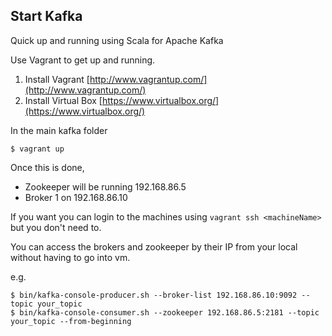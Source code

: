 Start Kafka
-----------

Quick up and running using Scala for Apache Kafka

Use Vagrant to get up and running.

1) Install Vagrant [http://www.vagrantup.com/](http://www.vagrantup.com/)  
2) Install Virtual Box [https://www.virtualbox.org/](https://www.virtualbox.org/)  

In the main kafka folder

    $ vagrant up

Once this is done,  

* Zookeeper will be running 192.168.86.5
* Broker 1 on 192.168.86.10

If you want you can login to the machines using `vagrant ssh <machineName>` but you don't need to.

You can access the brokers and zookeeper by their IP from your local without having to go into vm.

e.g.

    $ bin/kafka-console-producer.sh --broker-list 192.168.86.10:9092 --topic your_topic
    $ bin/kafka-console-consumer.sh --zookeeper 192.168.86.5:2181 --topic your_topic --from-beginning